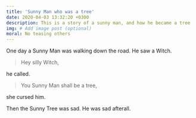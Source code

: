 ```yaml
---
title: 'Sunny Man who was a tree'
date: 2020-04-03 13:32:20 +0300
description: This is a story of a sunny man, and how he became a tree
img: # Add image post (optional)
moral: No teasing others
---
```


One day a Sunny Man was walking down the road. He saw a Witch.

> Hey silly Witch, 

he called. 

> You Sunny Man shall be a tree,

she cursed him.

Then the Sunny Tree was sad. He was sad afterall. 
